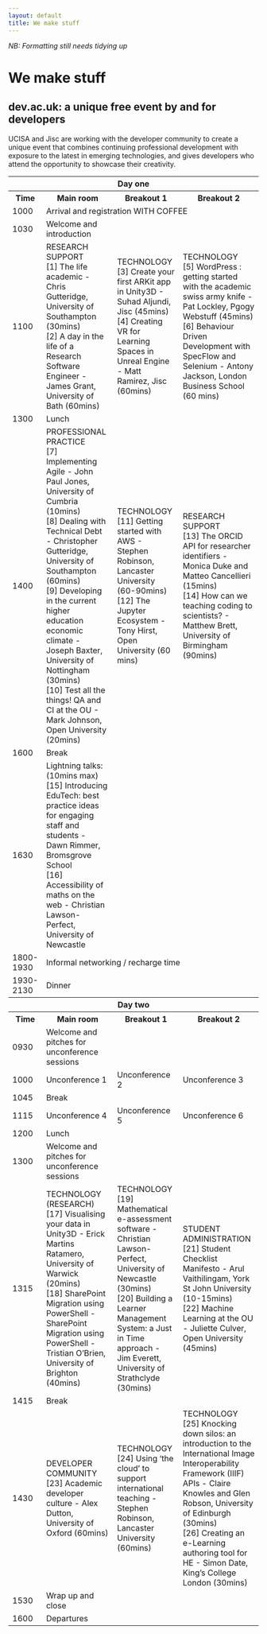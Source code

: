 ```yaml
---
layout: default
title: We make stuff
---
```

_NB: Formatting still needs tidying up_

# We make stuff
## dev.ac.uk: a unique free event by and for developers

UCISA and Jisc are working with the developer community to create a unique event that combines continuing professional development with exposure to the latest in emerging technologies, and gives developers who attend the opportunity to showcase their creativity.
 

<table>
<tr>
  <th colspan="4">Day one</th>
</tr>
<tr>
  <th>Time</th>
  <th>Main room</th>
  <th>Breakout 1</th>
  <th>Breakout 2</th>
</tr>
<tr>
  <td>1000</td>
  <td colspan="3">Arrival and registration WITH COFFEE</td></tr>
<tr>
  <td>1030</td>
  <td>Welcome and introduction</td>
  <td></td>
  <td></td>
</tr>
<tr><td>1100</td>
  <td>
    RESEARCH SUPPORT<br/>
    [1] The life academic - Chris Gutteridge, University of Southampton (30mins)<br/>
    [2] A day in the life of a Research Software Engineer - James Grant, University of Bath (60mins)<br/>
  </td>
  <td>
    TECHNOLOGY<br/>
    [3] Create your first ARKit app in Unity3D - Suhad Aljundi, Jisc (45mins)<br/>
    [4] Creating VR for Learning Spaces in Unreal Engine - Matt Ramirez, Jisc (60mins)<br/>
  </td>
  <td>
    TECHNOLOGY<br/>
    [5] WordPress : getting started with the academic swiss army knife - Pat Lockley, Pgogy Webstuff (45mins)<br/>
    [6] Behaviour Driven Development with SpecFlow and Selenium - Antony Jackson, London Business School (60 mins)<br/>
  </td>
</tr>
<tr><td>1300</td><td colspan="3">Lunch</td></tr>
<tr><td>1400</td>
  <td>
    PROFESSIONAL PRACTICE<br/>
    [7] Implementing Agile - John Paul Jones, University of Cumbria (10mins)<br/>
    [8] Dealing with Technical Debt - Christopher Gutteridge, University of Southampton (60mins)<br/>
    [9] Developing in the current higher education economic climate - Joseph Baxter, University of Nottingham (30mins)<br/>
    [10] Test all the things! QA and CI at the OU - Mark Johnson, Open University (20mins)<br/>
  <td>
    TECHNOLOGY<br/>
    [11] Getting started with AWS - Stephen Robinson, Lancaster University (60-90mins)<br/>
    [12] The Jupyter Ecosystem - Tony Hirst, Open University (60 mins)<br/>
  </td>
  <td>
    RESEARCH SUPPORT<br/>
    [13] The ORCID API for researcher identifiers - Monica Duke and Matteo Cancellieri (15mins)<br/>
    [14] How can we teaching coding to scientists? - Matthew Brett, University of Birmingham (90mins)<br/>
  </td>
</tr>
<tr><td>1600</td><td colspan="3">Break</td></tr>
<tr><td>1630</td>
  <td>
  Lightning talks: (10mins max)<br/>
  [15] Introducing EduTech: best practice ideas for engaging staff and students - Dawn Rimmer, Bromsgrove School<br/>
  [16] Accessibility of maths on the web - Christian Lawson-Perfect, University of Newcastle<br/>
  </td>
  <td>
  </td>
  <td>
  </td>
</tr>
<tr><td>1800-1930</td><td colspan="3">Informal networking / recharge time</td></tr>
<tr><td>1930-2130</td><td colspan="3">Dinner</td></tr>

<tr>
  <th colspan="4">Day two</th>
</tr>
<tr>
  <th>Time</th>
  <th>Main room</th>
  <th>Breakout 1</th>
  <th>Breakout 2</th>
</tr>
<tr>
  <td>0930</td>
  <td>Welcome and pitches for unconference sessions</td>
  <td></td>
  <td></td>
</tr>
<tr>
  <td>1000</td>
  <td>Unconference 1</td>
  <td>Unconference 2</td>
  <td>Unconference 3</td>
</tr>
<tr><td>1045</td><td colspan="3">Break</td></tr>
<tr>
  <td>1115</td>
  <td>Unconference 4</td>
  <td>Unconference 5</td>
  <td>Unconference 6</td>
</tr>
<tr><td>1200</td><td colspan="3">Lunch</td></tr>
<tr>
  <td>1300</td>
  <td>Welcome and pitches for unconference sessions</td>
  <td></td>
  <td></td>
</tr>
<tr>
  <td>1315</td>
  <td>
    TECHNOLOGY (RESEARCH)<br/>
    [17] Visualising your data in Unity3D - Erick Martins Ratamero, University of Warwick (20mins)<br/>
    [18] SharePoint Migration using PowerShell - SharePoint Migration using PowerShell - Tristian O’Brien, University of Brighton (40mins)<br/>
  </td>
  <td>
    TECHNOLOGY<br/>
    [19] Mathematical e-assessment software - Christian Lawson-Perfect, University of Newcastle (30mins)<br/>
    [20] Building a Learner Management System: a Just in Time approach - Jim Everett, University of Strathclyde (30mins)<br/>
  </td>
  <td>
    STUDENT ADMINISTRATION<br/>
    [21] Student Checklist Manifesto - Arul Vaithilingam, York St John University (10-15mins)<br/>
    [22] Machine Learning at the OU -  Juliette Culver, Open University (45mins)<br/>
  </td>
</tr>
<tr><td>1415</td><td colspan="3">Break</td></tr>
<tr>
  <td>1430</td>
  <td>
    DEVELOPER COMMUNITY<br/>
    [23] Academic developer culture - Alex Dutton, University of Oxford (60mins)<br/>
  </td>
  <td>
    TECHNOLOGY<br/>
    [24] Using ‘the cloud’ to support international teaching - Stephen Robinson, Lancaster University (60mins)<br/>
  </td>
  <td>
    TECHNOLOGY<br/>
    [25] Knocking down silos: an introduction to the International Image Interoperability Framework (IIIF) APIs - Claire Knowles and Glen Robson, University of Edinburgh (30mins)<br/>
    [26] Creating an e-Learning authoring tool for HE - Simon Date, King’s College London (30mins)<br/>
  </td>
</tr>
<tr><td>1530</td><td>Wrap up and close</td><td></td><td></td></tr>
<tr><td>1600</td><td colspan="3">Departures</td></tr>



